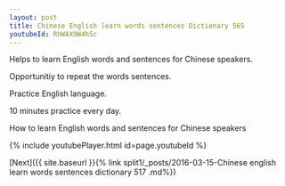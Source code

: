 ```yaml
---
layout: post
title: Chinese English learn words sentences Dictionary 565 
youtubeId: RhWAX9W4h5c
---
```

 
 
Helps to learn English words and sentences for Chinese speakers.

Opportunitiy to repeat the words sentences. 

Practice English language. 
 
10 minutes practice every day. 
 
How to learn English words and sentences for Chinese speakers 
 
{% include youtubePlayer.html id=page.youtubeId %}
 
 
[Next]({{ site.baseurl }}{% link  split1/_posts/2016-03-15-Chinese english learn words sentences dictionary 517 .md%})
 
